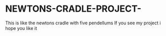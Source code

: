 # NEWTONS-CRADLE-PROJECT- 

This is like the newtons cradle with five pendellums 
If you see my project i hope you like it
